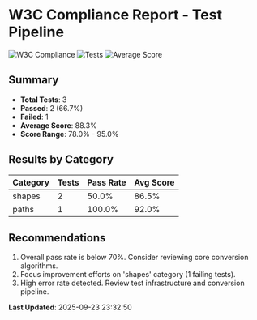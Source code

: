 # W3C Compliance Report - Test Pipeline

![W3C Compliance](https://img.shields.io/badge/W3C%20Compliance-67%-red)
![Tests](https://img.shields.io/badge/Tests-2/3-blue)
![Average Score](https://img.shields.io/badge/Average%20Score-88.3%-green)

## Summary

- **Total Tests**: 3
- **Passed**: 2 (66.7%)
- **Failed**: 1
- **Average Score**: 88.3%
- **Score Range**: 78.0% - 95.0%

## Results by Category

| Category | Tests | Pass Rate | Avg Score |
|----------|-------|-----------|-----------|
| shapes | 2 | 50.0% | 86.5% |
| paths | 1 | 100.0% | 92.0% |

## Recommendations

1. Overall pass rate is below 70%. Consider reviewing core conversion algorithms.
2. Focus improvement efforts on 'shapes' category (1 failing tests).
3. High error rate detected. Review test infrastructure and conversion pipeline.

**Last Updated**: 2025-09-23 23:32:50

